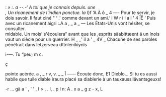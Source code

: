   
    
     

  

       

: _» :. a
--.-‘ A toi que je connais depuis. une  
 , Un ricanement de l'indien ponctue. la  l_}f ‘A À
ô  _ 4 —- Pour te servir, je dois savoir. Il faut ciné   " ‘
.' comme devant un ami.‘ i W r i l  a  l  ' 4
ÎË ‘  Puis avec un ricanement aigri :.A a , _ a  _
— Les États-Unis vont hésiter, se consulter.  
midable. Un mois’ s'écoulera“ avant que les ,esprits säabittæent ä 
un Inois vaut un siècle pour un guerrier.  H _ _' il a ' _ 4V _
Chacune de ses paroles pénétrait dans letzerveau dttnlenikiynîs 

i-—. Tu “peu;   m c.

  
   
   
 
 
 

ç

pointe acérée. a , _ r v,  v. _ _  Î
—— Écoute donc, E1 Dieblo... Si tu es aussi habile que tuile 
diable iraura placé sa diablerie à un tauxaussilävantsgeuxs!   



 

 

-r
... gä
a ' , ' '
, I > ,
. l, .
p l 
n: A .
x a _
g 
z - 
x, L

   


